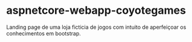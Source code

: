 # aspnetcore-webapp-coyotegames
Landing page de uma loja ficticia de jogos com intuito de aperfeiçoar os conhecimentos em bootstrap.
